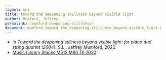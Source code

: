 ```yaml
---
layout: mei
title: toward the deepening stillness beyond visible light
author: Mumford, Jeffrey
permalink: /mumford-deepening-stillness/
document: mumford_toward_the_deepening_stillness_beyond_visible_light.mei
---
```


- In *Toward the deepening stillness beyond visible light: for piano and string quartet (2004).* S.l. : Jeffrey Mumford, 2022.
- <a href="https://tufts.primo.exlibrisgroup.com/permalink/01TUN_INST/1kc9gia/alma991018726332703851" target="_blank">Music Library Stacks M512.M86 T6 2022</a>
